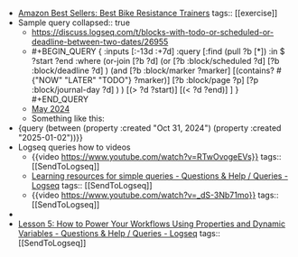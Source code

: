 - [Amazon Best Sellers: Best Bike Resistance Trainers](https://www.amazon.com/gp/bestsellers/sporting-goods/3403551/ref=pd_zg_hrsr_sporting-goods)
  tags:: [[exercise]]
- Sample query
  collapsed:: true
	- https://discuss.logseq.com/t/blocks-with-todo-or-scheduled-or-deadline-between-two-dates/26955
	- #+BEGIN_QUERY
	  {
	   :inputs [:-13d :+7d]
	   :query [:find (pull ?b [*])
	   :in $ ?start ?end
	   :where
	     (or-join [?b ?d]
	       (or
	         [?b :block/scheduled ?d]
	         [?b :block/deadline ?d]
	       )
	       (and
	         [?b :block/marker ?marker]
	         [(contains? #{"NOW" "LATER" "TODO"} ?marker)]
	         [?b :block/page ?p]
	         [?p :block/journal-day ?d]
	       )
	     )
	     [(> ?d ?start)]
	     [(< ?d ?end)]
	   ]
	  }
	  #+END_QUERY
	- [May 2024](https://discuss.logseq.com/t/blocks-with-todo-or-scheduled-or-deadline-between-two-dates/26955/4)
	- Something like this:
- {query (between (property :created "Oct 31, 2024") (property :created "2025-01-02"))}}
- Logseq queries how to videos
	- {{video https://www.youtube.com/watch?v=RTwOvogeEVs}}
	  tags:: [[SendToLogseq]]
	- [Learning resources for simple queries - Questions & Help / Queries - Logseq](https://discuss.logseq.com/t/learning-resources-for-simple-queries/8618)
	  tags:: [[SendToLogseq]]
	- {{video https://www.youtube.com/watch?v=_dS-3Nb71mo}}
	  tags:: [[SendToLogseq]]
-
- [Lesson 5: How to Power Your Workflows Using Properties and Dynamic Variables - Questions & Help / Queries - Logseq](https://discuss.logseq.com/t/lesson-5-how-to-power-your-workflows-using-properties-and-dynamic-variables/10173)
  tags:: [[SendToLogseq]]